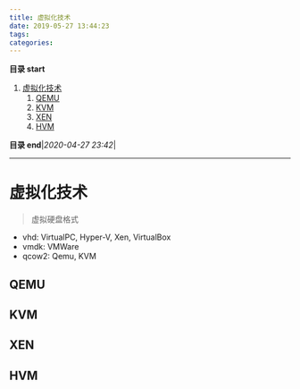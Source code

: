 ```yaml
---
title: 虚拟化技术
date: 2019-05-27 13:44:23
tags: 
categories: 
---
```


**目录 start**

1. [虚拟化技术](#虚拟化技术)
    1. [QEMU](#qemu)
    1. [KVM](#kvm)
    1. [XEN](#xen)
    1. [HVM](#hvm)

**目录 end**|_2020-04-27 23:42_|
****************************************
# 虚拟化技术

> 虚拟硬盘格式
- vhd: VirtualPC, Hyper-V, Xen, VirtualBox
- vmdk: VMWare
- qcow2: Qemu, KVM

## QEMU

## KVM

## XEN

## HVM

